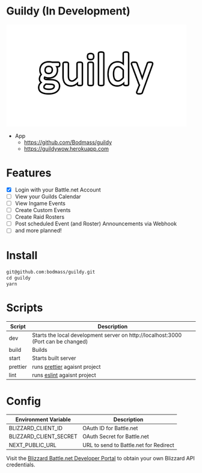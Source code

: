 # Guildy (In Development) 
![GitHub Logo](/public/images/guildy/loginlogo.png)
- App
  - https://github.com/Bodmass/guildy
  - https://guildywow.herokuapp.com
  
# Features
- [x] Login with your Battle.net Account 
- [ ] View your Guilds Calendar
- [ ] View Ingame Events
- [ ] Create Custom Events
- [ ] Create Raid Rosters
- [ ] Post scheduled Event (and Roster) Announcements via Webhook 
- [ ] and more planned!

# Install
```node
git@github.com:bodmass/guildy.git
cd guildy
yarn
```

# Scripts

Script | Description
------------ | -------------
dev | Starts the local development server on http://localhost:3000 (Port can be changed)
build | Builds
start | Starts built server
prettier | runs [prettier](https://github.com/prettier/prettier) agaisnt project
lint | runs [eslint](https://github.com/eslint/eslint) agaisnt project

# Config

Environment Variable | Description
------------ | -------------
BLIZZARD_CLIENT_ID | OAuth ID for Battle.net
BLIZZARD_CLIENT_SECRET | OAuth Secret for Battle.net
NEXT_PUBLIC_URL | URL to send to Battle.net for Redirect

Visit the [Blizzard Battle.net Developer Portal](https://develop.battle.net/) to obtain your own Blizzard API credentials.




